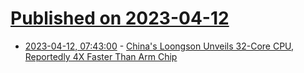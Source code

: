 # [Published on 2023-04-12](index.md)

* [2023-04-12, 07:43:00](https://soylentnews.org/article.pl?sid=23/04/11/1215204&from=rss) - [China's Loongson Unveils 32-Core CPU, Reportedly 4X Faster Than Arm Chip](https://soylentnews.org/article.pl?sid=23/04/11/1215204&from=rss)
